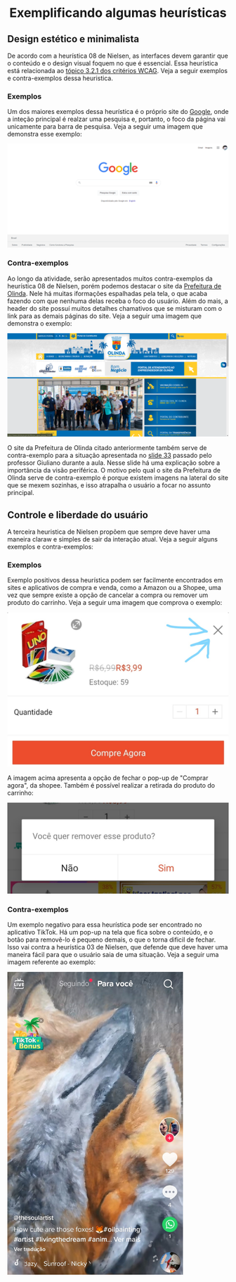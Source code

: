 <h1 align="center">
  <a id="topo">Exemplificando algumas heurísticas</a>
</h1>

## <a id="heuristica08"> Design estético e minimalista</a>

De acordo com a heurística 08 de Nielsen, as interfaces devem garantir que o conteúdo e o design visual foquem no que é essencial. Essa heurística está relacionada ao [tópico 3.2.1 dos critérios WCAG](https://www.w3.org/WAI/WCAG21/quickref/#on-focus). Veja a seguir exemplos e contra-exemplos dessa heuristica.

### Exemplos

Um dos maiores exemplos dessa heurística é o próprio site do [Google](https://www.google.com.br/), onde a inteção principal é realzar uma pesquisa e, portanto, o foco da página vai unicamente para barra de pesquisa. Veja a seguir uma imagem que demonstra esse exemplo:

![Exemplo positivo: Site do Google](images_example/h8_google.PNG)

### Contra-exemplos

Ao longo da atividade, serão apresentados muitos contra-exemplos da heurística 08 de Nielsen, porém podemos destacar o site da [Prefeitura de Olinda](https://www.olinda.pe.gov.br/). Nele há muitas iformações espalhadas pela tela, o que acaba fazendo com que nenhuma delas receba o foco do usuário. Além do mais, a header do site possuí muitos detalhes chamativos que se misturam com o link para as demais páginas do site. Veja a seguir uma imagem que demonstra o exemplo:

![Exemplo positivo: Site do Google](images_example/h8_olinda.PNG)

O site da Prefeitura de Olinda citado anteriormente também serve de contra-exemplo para a situação apresentada no [slide 33](https://docs.google.com/presentation/d/1KC2SV950zGXTpaDNPUJeNcojq6uh3JMOC8hXaRz7h70/edit#slide=id.g117ff5349cb_0_20) passado pelo professor Giuliano durante a aula. Nesse slide há uma explicação sobre a importância da visão periférica. O motivo pelo qual o site da Prefeitura de Olinda serve de contra-exemplo é porque existem imagens na lateral do site que se mexem sozinhas, e isso atrapalha o usuário a focar no assunto principal.

## <a id="heuristica03"> Controle e liberdade do usuário</a>

A terceira heuristica de Nielsen propõem que sempre deve haver uma maneira claraw e simples de sair da interação atual. Veja a seguir alguns exemplos e contra-exemplos:

### Exemplos

Exemplo positivos dessa heurística podem ser facilmente encontrados em sites e aplicativos de compra e venda, como a Amazon ou a Shopee, uma vez que sempre existe a opção de cancelar a compra ou remover um produto do carrinho. Veja a seguir uma imagem que comprova o exemplo:

![Opção de não realizar a compra na shopee](images_example/h3_shopee.jpg)

A imagem acima apresenta a opção de fechar o pop-up de "Comprar agora", da shopee. Também é possível realizar a retirada do produto do carrinho:

![Opção de remover produto do carrinho na shopee](images_example/h3_shopee_2.jpg)

### Contra-exemplos

Um exemplo negativo para essa heurística pode ser encontrado no aplicativo TikTok. Há um pop-up na tela que fica sobre o conteúdo, e o botão para removê-lo é pequeno demais, o que o torna dificil de fechar. Isso vai contra a heurística 03 de Nielsen, que defende que deve haver uma maneira fácil para que o usuário saia de uma situação. Veja a seguir uma imagem referente ao exemplo:

<img src = "images_example/h3_tiktok.jpg" alt = "Exemplo negativo no TikTok" width = 400/>
